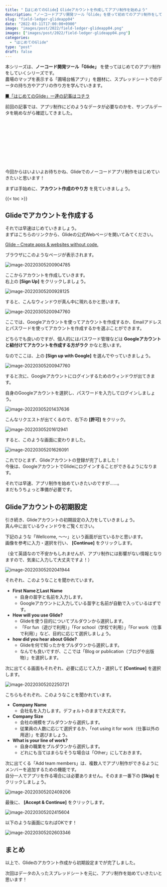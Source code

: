 ```yaml
---
title: "【はじめてのGlide】Glideアカウントを作成してアプリ制作を始めよう"
description: "ノーコードアプリ開発ツール「Glide」を使って初めてのアプリ制作をしていきます。今回はGlideアカウントを作成していきます。"
slug: "field-ledger-glideapp04"
date: "2022-03-11T17:00:00+0900"
image: "images/post/2022/field-ledger-glideapp04.png"
images: ["images/post/2022/field-ledger-glideapp04.png"]
categories: 
  - "はじめてのGlide"
type: "post"
draft: false
---
```




本シリーズは、**ノーコード開発ツール「Glide」** を使ってはじめてのアプリ制作をしていくシリーズです。  
農場のマップを表示する「圃場台帳アプリ」を題材に、スプレッドシートでのデータの持ち方やアプリの作り方を学んでいきます。


[■「はじめてのGlide」一連の記事はコチラ](https://nouka-it.com/categories/%E3%81%AF%E3%81%98%E3%82%81%E3%81%A6%E3%81%AEglide/)



前回の記事では、アプリ制作にどのようなデータが必要なのかを、サンプルデータを眺めながら確認してきました。

<div class="iframely-embed"><div class="iframely-responsive" style="height: 140px; padding-bottom: 0;"><a href="https://nouka-it.com/blog/2022/field-ledger-glideapp03/" data-iframely-url="//cdn.iframe.ly/api/iframe?card=small&url=https%3A%2F%2Fnouka-it.com%2Fblog%2F2022%2Ffield-ledger-glideapp03%2F&key=d9cf522df2f6cbab308f945a2b3c5555"></a></div></div><script async src="//cdn.iframe.ly/embed.js" charset="utf-8"></script>


今回からはいよいよお待ちかね、Glideでのノーコードアプリ制作をはじめていきたいと思います！

まずは手始めに、**アカウント作成のやり方** を見ていきましょう。

{{< toc >}}

## Glideでアカウントを作成する

それでは早速はじめていきましょう。  
まずはこちらのリンクから、Glideの公式Webページを開いてみてください。

[Glide – Create apps & websites without code.](https://www.glideapps.com/)

ブラウザにこのようなページが表示されます。

![image-20220305200904785](./01.png)


 ここからアカウントを作成していきます。  
 右上の **[Sign Up]** をクリックしましょう。 

![image-20220305200928125](./02.png)



すると、こんなウィンドウが真ん中に現れるかと思います。

![image-20220305200947760](./03.png)

ここでは、Googleアカウントを使ってアカウントを作成するか、Emailアドレスとパスワードを使ってアカウントを作成するかを選ぶことができます。


どちらでも良いのですが、個人的にはパスワード管理などは **Googleアカウントと紐付けてアカウントを作成する方がラク** かなと思います。  

なのでここは、上の **[Sign up with Google]** を選んでやっていきましょう。

![image-20220305200947760](./03_2.png)

すると次に、Googleアカウントにログインするためのウィンドウが出てきます。  

自身のGoogleアカウントを選択し、パスワードを入力してログインしましょう。

![image-20220305201437636](./04.png)



こんなリクエストが出てくるので、右下の **[許可]** をクリック。

![image-20220305201612941](./05.png)

すると、このような画面に変わりました。 

![image-20220305201626091](./06.png)

これでひとまず、Glideアカウントの登録が完了しました！  
今後は、GoogleアカウントでGlideにログインすることができるようになります。

それでは早速、アプリ制作を始めていきたいのですが……。  
まだもうちょっと準備が必要です。 

## Glideアカウントの初期設定

引き続き、Glideアカウントの初期設定の入力をしていきましょう。  
真ん中に出ているウィンドウをご覧ください。

下記のような「Wellcome, 〜〜」という画面が出ているかと思います。  
画像を参考に入力・選択を行い、 **[Continue]** をクリックします。  

（全て英語なので不安かもしれませんが、アプリ制作には影響がない情報となりますので、気楽に入力して大丈夫ですよ！）

![image-20220305202041944](./07.png)

それぞれ、このようなことを聞かれています。

- **First NameとLast Name**
  - 自身の苗字と名前を入力します。
  - Googleアカウントに入力している苗字と名前が自動で入っているはずです。
- **How will you use Glide?**
  - Glideを使う目的についてプルダウンから選択します。
  - 「For fun（遊びで利用）」「For school（学校で利用）」「For work（仕事で利用）」など、目的に応じて選択しましょう。
- **how did you hear about Glide?**
  -  Glideを何で知ったかをプルダウンから選択します。
  - なんでも良いですが、ここでは「Blog or publication（ブログや出版物）」を選択します。

次に出てくる画面もそれぞれ、必要に応じて入力・選択して **[Continue]** を選択します。

![image-20220305202250721](./08.png)

こちらもそれぞれ、このようなことを聞かれています。

- **Company Name**
  - 会社名を入力します。デフォルトのままで大丈夫です。
- **Company Size**
  - 会社の規模をプルダウンから選択します。
  - 従業員の人数に応じて選択するか、「not using it for work（仕事以外の用途）」を選びましょう。
- **What is your line of work?**
  - 自身の職業をプルダウンから選択します。
  - どれにも当てはまらなそうな場合は「Other」にしておきます。


次に出てくる「Add team members」は、複数人でアプリ制作ができるようにメンバーを追加するための機能です。  
自分一人でアプリを作る場合には必要ありません。そのまま一番下の **[Skip]** をクリックしましょう。

![image-20220305202409206](./09.png)

最後に、 **[Accept & Continue]** をクリックします。

![image-20220305202415604](./10.png)

以下のような画面になればOKです！

![image-20220305202603346](./12.png)


## まとめ

以上で、Glideのアカウント作成から初期設定までが完了しました。

次回はデータの入ったスプレッドシートを元に、アプリ制作を始めていきたいと思います！
